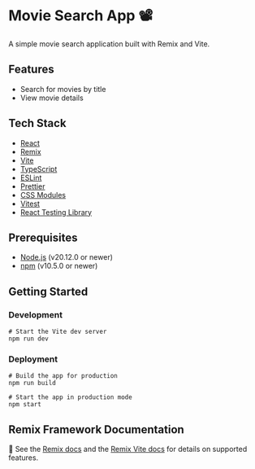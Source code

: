# Movie Search App 📽️

A simple movie search application built with Remix and Vite.

## Features 

- Search for movies by title
- View movie details

## Tech Stack

- [React](https://reactjs.org)
- [Remix](https://remix.run)
- [Vite](https://vitejs.dev)
- [TypeScript](https://www.typescriptlang.org)
- [ESLint](https://eslint.org)
- [Prettier](https://prettier.io)
- [CSS Modules](https://github.com/css-modules/css-modules)
- [Vitest](https://vitest.dev)
- [React Testing Library](https://testing-library.com/docs/react-testing-library/intro)

## Prerequisites

- [Node.js](https://nodejs.org) (v20.12.0 or newer)
- [npm](https://www.npmjs.com) (v10.5.0 or newer)

## Getting Started

### Development

```shellscript
# Start the Vite dev server
npm run dev 
```

### Deployment

```shellscript
# Build the app for production
npm run build

# Start the app in production mode
npm start
```

## Remix Framework Documentation
📖 See the [Remix docs](https://remix.run/docs) and the [Remix Vite docs](https://remix.run/docs/en/main/guides/vite) for details on supported features.

